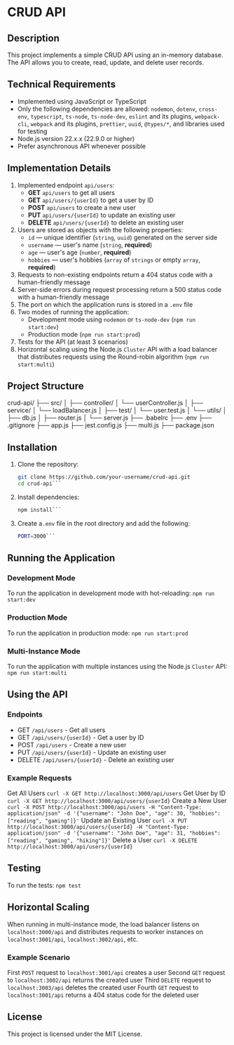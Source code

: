 # CRUD API

## Description
This project implements a simple CRUD API using an in-memory database. The API allows you to create, read, update, and delete user records.

## Technical Requirements
- Implemented using JavaScript or TypeScript
- Only the following dependencies are allowed: `nodemon`, `dotenv`, `cross-env`, `typescript`, `ts-node`, `ts-node-dev`, `eslint` and its plugins, `webpack-cli`, `webpack` and its plugins, `prettier`, `uuid`, `@types/*`, and libraries used for testing
- Node.js version 22.x.x (22.9.0 or higher)
- Prefer asynchronous API whenever possible

## Implementation Details
1. Implemented endpoint `api/users`:
    - **GET** `api/users` to get all users
    - **GET** `api/users/{userId}` to get a user by ID
    - **POST** `api/users` to create a new user
    - **PUT** `api/users/{userId}` to update an existing user
    - **DELETE** `api/users/{userId}` to delete an existing user
2. Users are stored as objects with the following properties:
    - `id` — unique identifier (`string`, `uuid`) generated on the server side
    - `username` — user's name (`string`, **required**)
    - `age` — user's age (`number`, **required**)
    - `hobbies` — user's hobbies (`array` of `strings` or empty `array`, **required**)
3. Requests to non-existing endpoints return a 404 status code with a human-friendly message
4. Server-side errors during request processing return a 500 status code with a human-friendly message
5. The port on which the application runs is stored in a `.env` file
6. Two modes of running the application:
    - Development mode using `nodemon` or `ts-node-dev` (`npm run start:dev`)
    - Production mode (`npm run start:prod`)
7. Tests for the API (at least 3 scenarios)
8. Horizontal scaling using the Node.js `Cluster` API with a load balancer that distributes requests using the Round-robin algorithm (`npm run start:multi`)

## Project Structure
crud-api/
├── src/
│   ├── controller/
│       └── userController.js
│   ├── service/
│       └── loadBalancer.js
│   ├── test/
│       └── user.test.js
│   └── utils/
│       ├── db.js
│       ├── router.js
│       └── server.js
├── .babelrc
├── .env
├── .gitignore
├── app.js
├── jest.config.js
├── multi.js
├── package.json


## Installation
1. Clone the repository:
   ```sh
   git clone https://github.com/your-username/crud-api.git
   cd crud-api```

2. Install dependencies:
   ```sh
   npm install```

3. Create a`.env` file in the root directory and add the following:
   ```sh
   PORT=3000```

## Running the Application

### Development Mode
To run the application in development mode with hot-reloading:
   `npm run start:dev`

### Production Mode
To run the application in production mode:
    `npm run start:prod`

### Multi-Instance Mode
To run the application with multiple instances using the Node.js `Cluster` API:
    `npm run start:multi`

## Using the API
### Endpoints
- GET `/api/users` - Get all users
- GET `/api/users/{userId}` - Get a user by ID
- POST `/api/users` - Create a new user
- PUT `/api/users/{userId}` - Update an existing user
- DELETE `/api/users/{userId}` - Delete an existing user

### Example Requests
Get All Users
    `curl -X GET http://localhost:3000/api/users`
Get User by ID
    `curl -X GET http://localhost:3000/api/users/{userId}`
Create a New User
    `curl -X POST http://localhost:3000/api/users -H "Content-Type: application/json" -d '{"username": "John Doe", "age": 30, "hobbies": ["reading", "gaming"]}'`
Update an Existing User
    `curl -X PUT http://localhost:3000/api/users/{userId} -H "Content-Type: application/json" -d '{"username": "John Doe", "age": 31, "hobbies": ["reading", "gaming", "hiking"]}'`
Delete a User
    `curl -X DELETE http://localhost:3000/api/users/{userId}`

## Testing
To run the tests:
    `npm test`

## Horizontal Scaling
When running in multi-instance mode, the load balancer listens on `localhost:3000/api` and distributes requests to worker instances on `localhost:3001/api`, `localhost:3002/api`, etc.

### Example Scenario
First `POST` request to `localhost:3001/api` creates a user
Second `GET` request to `localhost:3002/api` returns the created user
Third `DELETE` request to `localhost:3003/api` deletes the created user
Fourth `GET` request to `localhost:3001/api` returns a 404 status code for the deleted user

## License
This project is licensed under the MIT License.
